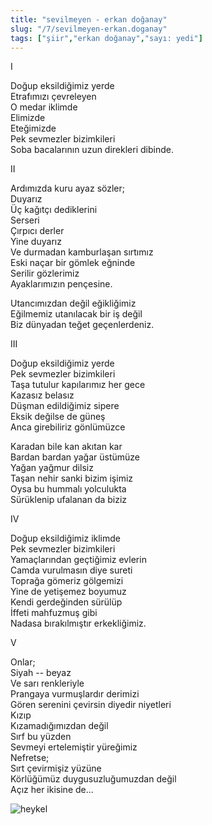 ```yaml
---
title: "sevilmeyen - erkan doğanay"
slug: "/7/sevilmeyen-erkan.doganay"
tags: ["şiir","erkan doğanay","sayı: yedi"]
---
```


I

Doğup eksildiğimiz yerde    
Etrafımızı çevreleyen  
O medar iklimde  
Elimizde  
Eteğimizde  
Pek sevmezler bizimkileri  
Soba bacalarının uzun direkleri dibinde.

II

Ardımızda kuru ayaz sözler;  
Duyarız  
Üç kağıtçı dediklerini  
Serseri  
Çırpıcı derler  
Yine duyarız  
Ve durmadan kamburlaşan sırtımız  
Eski naçar bir gömlek eğninde  
Serilir gözlerimiz  
Ayaklarımızın pençesine.

Utancımızdan değil eğikliğimiz  
Eğilmemiz utanılacak bir iş değil  
Biz dünyadan teğet geçenlerdeniz.

III

Doğup eksildiğimiz yerde  
Pek sevmezler bizimkileri  
Taşa tutulur kapılarımız her gece  
Kazasız belasız  
Düşman edildiğimiz sipere  
Eksik değilse de güneş  
Anca girebiliriz gönlümüzce

Karadan bile kan akıtan kar  
Bardan bardan yağar üstümüze  
Yağan yağmur dilsiz  
Taşan nehir sanki bizim işimiz  
Oysa bu hummalı yolculukta  
Sürüklenip ufalanan da biziz

IV

Doğup eksildiğimiz iklimde  
Pek sevmezler bizimkileri  
Yamaçlarından geçtiğimiz evlerin  
Camda vurulmasın diye sureti  
Toprağa gömeriz gölgemizi  
Yine de yetişemez boyumuz  
Kendi gerdeğinden sürülüp  
İffeti mahfuzmuş gibi  
Nadasa bırakılmıştır erkekliğimiz.

V

Onlar;  
Siyah -- beyaz  
Ve sarı renkleriyle  
Prangaya vurmuşlardır derimizi  
Gören serenini çevirsin diyedir niyetleri  
Kızıp  
Kızamadığımızdan değil  
Sırf bu yüzden  
Sevmeyi ertelemiştir yüreğimiz  
Nefretse;  
Sırt çevirmişiz yüzüne  
Körlüğümüz duygusuzluğumuzdan değil  
Açız her ikisine de...


![heykel](/img/ky07_25_erdalates.jpg)